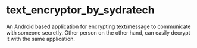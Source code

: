 # text_encryptor_by_sydratech
An Android based application for encrypting text/message to communicate with someone secretly. Other person on the other hand, can easily decrypt it with the same application.
